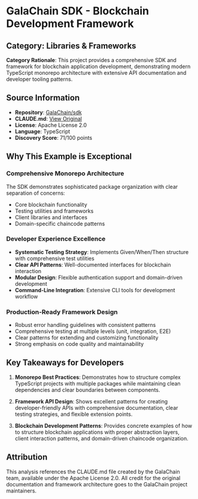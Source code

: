 # GalaChain SDK - Blockchain Development Framework

## Category: Libraries & Frameworks

**Category Rationale**: This project provides a comprehensive SDK and framework for blockchain application development, demonstrating modern TypeScript monorepo architecture with extensive API documentation and developer tooling patterns.

## Source Information

- **Repository**: [GalaChain/sdk](https://github.com/GalaChain/sdk)
- **CLAUDE.md**: [View Original](https://github.com/GalaChain/sdk/blob/main/CLAUDE.md)
- **License**: Apache License 2.0
- **Language**: TypeScript
- **Discovery Score**: 71/100 points

## Why This Example is Exceptional

### Comprehensive Monorepo Architecture
The SDK demonstrates sophisticated package organization with clear separation of concerns:
- Core blockchain functionality
- Testing utilities and frameworks
- Client libraries and interfaces
- Domain-specific chaincode patterns

### Developer Experience Excellence
- **Systematic Testing Strategy**: Implements Given/When/Then structure with comprehensive test utilities
- **Clear API Patterns**: Well-documented interfaces for blockchain interaction
- **Modular Design**: Flexible authentication support and domain-driven development
- **Command-Line Integration**: Extensive CLI tools for development workflow

### Production-Ready Framework Design
- Robust error handling guidelines with consistent patterns
- Comprehensive testing at multiple levels (unit, integration, E2E)
- Clear patterns for extending and customizing functionality
- Strong emphasis on code quality and maintainability

## Key Takeaways for Developers

1. **Monorepo Best Practices**: Demonstrates how to structure complex TypeScript projects with multiple packages while maintaining clean dependencies and clear boundaries between components.

2. **Framework API Design**: Shows excellent patterns for creating developer-friendly APIs with comprehensive documentation, clear testing strategies, and flexible extension points.

3. **Blockchain Development Patterns**: Provides concrete examples of how to structure blockchain applications with proper abstraction layers, client interaction patterns, and domain-driven chaincode organization.

## Attribution

This analysis references the CLAUDE.md file created by the GalaChain team, available under the Apache License 2.0. All credit for the original documentation and framework architecture goes to the GalaChain project maintainers.
